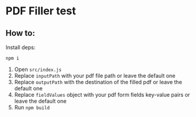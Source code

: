 # PDF Filler test

## How to: 

Install deps:

```
npm i
```

1. Open `src/index.js`
2. Replace `inputPath` with your pdf file path or leave the default one 
3. Replace `outputPath` with the destination of the filled pdf or leave the default one
4. Replace `fieldValues` object with your pdf form fields key-value pairs or leave the default one
5. Run `npm build`